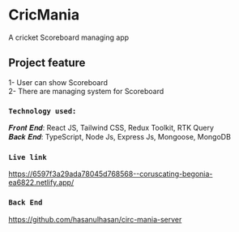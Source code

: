 # CricMania

A cricket Scoreboard managing app

## Project feature

1- User can show Scoreboard</br>
2- There are managing system for Scoreboard</br>

### `Technology used:`

𝑭𝒓𝒐𝒏𝒕 𝑬𝒏𝒅: React JS, Tailwind CSS, Redux Toolkit, RTK Query </br>
𝑩𝒂𝒄𝒌 𝑬𝒏𝒅: TypeScript, Node Js, Express Js, Mongoose, MongoDB </br>

### `Live link`

https://6597f3a29ada78045d768568--coruscating-begonia-ea6822.netlify.app/

### `Back End`

https://github.com/hasanulhasan/circ-mania-server